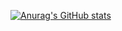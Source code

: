 [![Anurag's GitHub stats](https://github-readme-stats.vercel.app/api?username=khoa-lucents)](https://github.com/anuraghazra/github-readme-stats)

